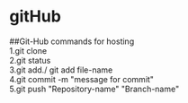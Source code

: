 # gitHub<br>
##Git-Hub commands for hosting<br>
1.git clone<br>
2.git status<br>
3.git add./ git add file-name<br>
4.git commit -m "message for commit"<br>
5.git push "Repository-name" "Branch-name"<br>
